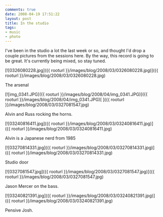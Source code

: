 ```yaml
---
comments: true
date: 2008-04-19 17:51:22
layout: post
title: In the studio
tags:
- music
- photo
---
```


I've been in the studio a lot the last week or so, and thought I'd drop a couple pictures from the sessions here.  By the way, this record is going to be great.  It's currently being mixed, so stay tuned.

[![0326080228.jpg]({{ rooturl }}/images/blog/2008/03/0326080228.jpg)]({{ rooturl }}/images/blog/2008/03/0326080228.jpg)
<!-- more -->
The arsenal


[![img_0341.JPG]({{ rooturl }}/images/blog/2008/04/img_0341.JPG)]({{ rooturl }}/images/blog/2008/04/img_0341.JPG)[ ]({{ rooturl }}/images/blog/2008/03/0327081547.jpg)

Alvin and Russ rocking the horns.

[![03240816411.jpg]({{ rooturl }}/images/blog/2008/03/03240816411.jpg)]({{ rooturl }}/images/blog/2008/03/03240816411.jpg)

Alvin is a Japanese nerd from 1985

[![03270814331.jpg]({{ rooturl }}/images/blog/2008/03/03270814331.jpg)]({{ rooturl }}/images/blog/2008/03/03270814331.jpg)

Studio door

[![0327081547.jpg]({{ rooturl }}/images/blog/2008/03/0327081547.jpg)]({{ rooturl }}/images/blog/2008/03/0327081547.jpg)

Jason Mercer on the bass.

[![03240821391.jpg]({{ rooturl }}/images/blog/2008/03/03240821391.jpg)]({{ rooturl }}/images/blog/2008/03/03240821391.jpg)

Pensive Josh.

